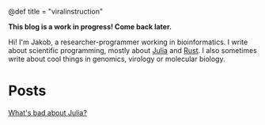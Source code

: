 @def title = "viralinstruction"

__This blog is a work in progress! Come back later.__

Hi! I'm Jakob, a researcher-programmer working in bioinformatics. I write about scientific programming, mostly about [Julia](https://julialang.org/) and [Rust](https://www.rust-lang.org/). I also sometimes write about cool things in genomics, virology or molecular biology.

# Posts
[What's bad about Julia?](/posts/badjulia)
